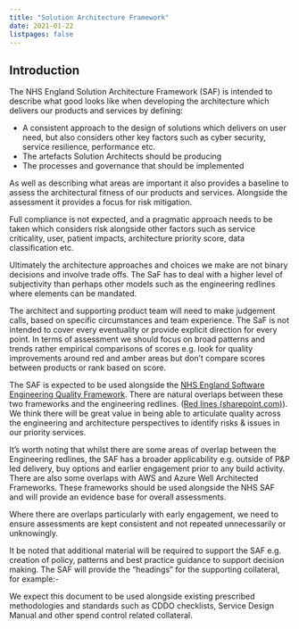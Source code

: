 ```yaml
---
title: "Solution Architecture Framework"
date: 2021-01-22
listpages: false
---
```

## Introduction

The NHS England Solution Architecture Framework (SAF) is intended to describe what good looks like when developing the architecture which delivers our products and services by defining:

- A consistent approach to the design of solutions which delivers on user need, but also considers other key factors such as cyber security, service resilience, performance etc.
- The artefacts Solution Architects should be producing
- The processes and governance that should be implemented

As well as describing what areas are important it also provides a baseline to assess the architectural fitness of our products and services. Alongside the assessment it provides a focus for risk mitigation.

Full compliance is not expected, and a pragmatic approach needs to be taken which considers risk alongside other factors such as service criticality, user, patient impacts, architecture priority score, data classification etc.

Ultimately the architecture approaches and choices we make are not binary decisions and involve trade offs. The SaF has to deal with a higher level of subjectivity than perhaps other models such as the engineering redlines where elements can be mandated.

The architect and supporting product team will need to make judgement calls, based on specific circumstances and team experience. The SaF is not intended to cover every eventuality or provide explicit direction for every point. In terms of assessment we should focus on broad patterns and trends rather empirical comparisons of scores e.g. look for quality improvements around red and amber areas but don’t compare scores between products or rank based on score.

The SAF is expected to be used alongside the [NHS England Software Engineering Quality Framework](https://github.com/NHSDigital/software-engineering-quality-framework). There are natural overlaps between these two frameworks and the engineering redlines. ([Red lines (sharepoint.com)](https://nhs.sharepoint.com/sites/X26_EngineeringCOE/SitePages/Red-lines.aspx)). We think there will be great value in being able to articulate quality across the engineering and architecture perspectives to identify risks & issues in our priority services.

It’s worth noting that whilst there are some areas of overlap between the Engineering redlines, the SAF has a broader applicability e.g. outside of P&P led delivery, buy options and earlier engagement prior to any build activity. There are also some overlaps with AWS and Azure Well Architected Frameworks. These frameworks should be used alongside the NHS SAF and will provide an evidence base for overall assessments.

Where there are overlaps particularly with early engagement, we need to ensure assessments are kept consistent and not repeated unnecessarily or unknowingly.

It be noted that additional material will be required to support the SAF e.g. creation of policy, patterns and best practice guidance to support decision making. The SAF will provide the “headings” for the supporting collateral, for example:-

We expect this document to be used alongside existing prescribed methodologies and standards such as CDDO checklists, Service Design Manual and other spend control related collateral.


